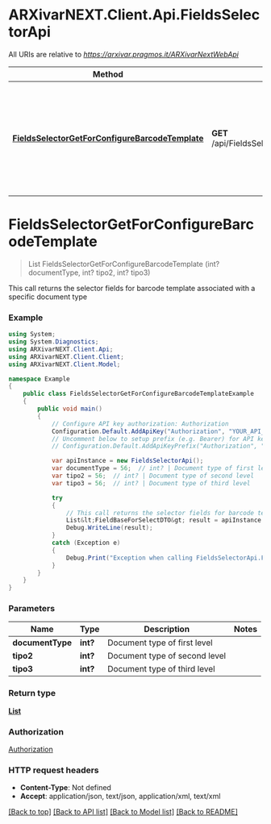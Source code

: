 # ARXivarNEXT.Client.Api.FieldsSelectorApi

All URIs are relative to *https://arxivar.pragmos.it/ARXivarNextWebApi*

Method | HTTP request | Description
------------- | ------------- | -------------
[**FieldsSelectorGetForConfigureBarcodeTemplate**](FieldsSelectorApi.md#fieldsselectorgetforconfigurebarcodetemplate) | **GET** /api/FieldsSelector/ForConfigureBarcodeTemplate/byDocumenttype/{documentType}/{tipo2}/{tipo3} | This call returns the selector fields for barcode template associated with a specific document type


<a name="fieldsselectorgetforconfigurebarcodetemplate"></a>
# **FieldsSelectorGetForConfigureBarcodeTemplate**
> List<FieldBaseForSelectDTO> FieldsSelectorGetForConfigureBarcodeTemplate (int? documentType, int? tipo2, int? tipo3)

This call returns the selector fields for barcode template associated with a specific document type

### Example
```csharp
using System;
using System.Diagnostics;
using ARXivarNEXT.Client.Api;
using ARXivarNEXT.Client.Client;
using ARXivarNEXT.Client.Model;

namespace Example
{
    public class FieldsSelectorGetForConfigureBarcodeTemplateExample
    {
        public void main()
        {
            // Configure API key authorization: Authorization
            Configuration.Default.AddApiKey("Authorization", "YOUR_API_KEY");
            // Uncomment below to setup prefix (e.g. Bearer) for API key, if needed
            // Configuration.Default.AddApiKeyPrefix("Authorization", "Bearer");

            var apiInstance = new FieldsSelectorApi();
            var documentType = 56;  // int? | Document type of first level
            var tipo2 = 56;  // int? | Document type of second level
            var tipo3 = 56;  // int? | Document type of third level

            try
            {
                // This call returns the selector fields for barcode template associated with a specific document type
                List&lt;FieldBaseForSelectDTO&gt; result = apiInstance.FieldsSelectorGetForConfigureBarcodeTemplate(documentType, tipo2, tipo3);
                Debug.WriteLine(result);
            }
            catch (Exception e)
            {
                Debug.Print("Exception when calling FieldsSelectorApi.FieldsSelectorGetForConfigureBarcodeTemplate: " + e.Message );
            }
        }
    }
}
```

### Parameters

Name | Type | Description  | Notes
------------- | ------------- | ------------- | -------------
 **documentType** | **int?**| Document type of first level | 
 **tipo2** | **int?**| Document type of second level | 
 **tipo3** | **int?**| Document type of third level | 

### Return type

[**List<FieldBaseForSelectDTO>**](FieldBaseForSelectDTO.md)

### Authorization

[Authorization](../README.md#Authorization)

### HTTP request headers

 - **Content-Type**: Not defined
 - **Accept**: application/json, text/json, application/xml, text/xml

[[Back to top]](#) [[Back to API list]](../README.md#documentation-for-api-endpoints) [[Back to Model list]](../README.md#documentation-for-models) [[Back to README]](../README.md)

